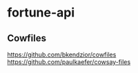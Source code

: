 # fortune-api


## Cowfiles
https://github.com/bkendzior/cowfiles
https://github.com/paulkaefer/cowsay-files